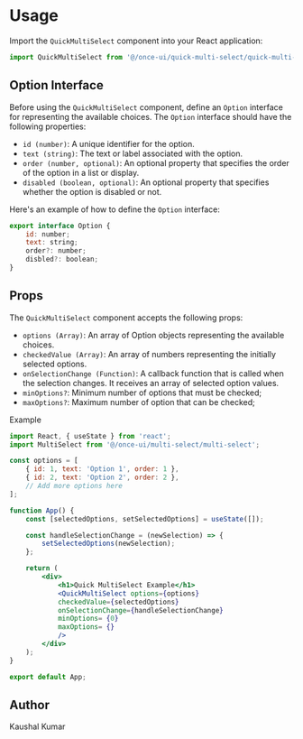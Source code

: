 # Usage

Import the `QuickMultiSelect` component into your React application:

```jsx
import QuickMultiSelect from '@/once-ui/quick-multi-select/quick-multi-select';
```

## Option Interface

Before using the `QuickMultiSelect` component, define an `Option` interface for representing the available choices. The `Option` interface should have the following properties:

- `id (number)`: A unique identifier for the option.
- `text (string)`: The text or label associated with the option.
- `order (number, optional)`: An optional property that specifies the order of the option in a list or display.
- `disabled (boolean, optional)`: An optional property that specifies whether the option is disabled or not.

Here's an example of how to define the `Option` interface:

```jsx
export interface Option {
	id: number;
	text: string;
	order?: number;
	disbled?: boolean;
}
```

## Props

The `QuickMultiSelect` component accepts the following props:

- `options (Array)`: An array of Option objects representing the available choices.
- `checkedValue (Array)`: An array of numbers representing the initially selected options.
- `onSelectionChange (Function)`: A callback function that is called when the selection changes. It receives an array of selected option values.
- `minOptions?`: Minimum number of options that must be checked;
- `maxOptions?`: Maximum number of option that can be checked;

Example

```jsx
import React, { useState } from 'react';
import MultiSelect from '@/once-ui/multi-select/multi-select';

const options = [
	{ id: 1, text: 'Option 1', order: 1 },
	{ id: 2, text: 'Option 2', order: 2 },
	// Add more options here
];

function App() {
	const [selectedOptions, setSelectedOptions] = useState([]);

	const handleSelectionChange = (newSelection) => {
		setSelectedOptions(newSelection);
	};

	return (
		<div>
			<h1>Quick MultiSelect Example</h1>
			<QuickMultiSelect options={options}
			checkedValue={selectedOptions}
			onSelectionChange={handleSelectionChange}
			minOptions= {0}
			maxOptions= {}
			/>
		</div>
	);
}

export default App;
```

## Author

Kaushal Kumar
